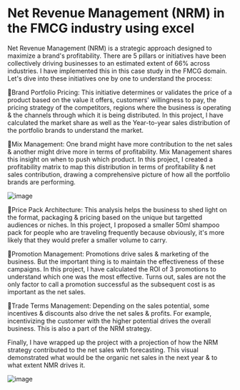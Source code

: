 # Net Revenue Management (NRM) in the FMCG industry using excel

Net Revenue Management (NRM) is a strategic approach designed to maximize a brand's profitability. There are 5 pillars or initiatives have been collectively driving businesses to an estimated extent of 66% across industries. 
I have implemented this in this case study in the FMCG domain. Let's dive into these initiatives one by one to understand the process:

🚀Brand Portfolio Pricing:
This initiative determines or validates the price of a product based on the value it offers, customers' willingness to pay, the pricing strategy of the competitors, regions where the business is operating & the channels through which it is being distributed. 
In this project, I have calculated the market share as well as the Year-to-year sales distribution of the portfolio brands to understand the market.

🚀Mix Management:
One brand might have more contribution to the net sales & another might drive more in terms of profitability. Mix Management shares this insight on when to push which product. 
In this project, I created a profitability matrix to map this distribution in terms of profitability & net sales contribution, drawing a comprehensive picture of how all the portfolio brands are performing. 

![image](https://github.com/user-attachments/assets/b1b265ec-8fae-412c-a954-4a34064bbd6d)

🚀Price Pack Architecture:
This analysis helps the business to shed light on the format, packaging & pricing based on the unique but targetted audiences or niches.
In this project, I proposed a smaller 50ml shampoo pack for people who are traveling frequently because obviously, it's more likely that they would prefer a smaller volume to carry. 

🚀Promotion Management:
Promotions drive sales & marketing of the business. But the important thing is to maintain the effectiveness of these campaigns.
In this project, I have calculated the ROI of 3 promotions to understand which one was the most effective. Turns out, sales are not the only factor to call a promotion successful as the subsequent cost is as important as the net sales.

🚀Trade Terms Management:
Depending on the sales potential, some incentives & discounts also drive the net sales & profits. For example, incentivizing the customer with the higher potential drives the overall business. This is also a part of the NRM strategy.

Finally, I have wrapped up the project with a projection of how the NRM strategy contributed to the net sales with forecasting. This visual demonstrated what would be the organic net sales in the next year & to what extent NMR drives it.

![image](https://github.com/user-attachments/assets/072500d1-d742-4479-8fb3-534c2215357c)
